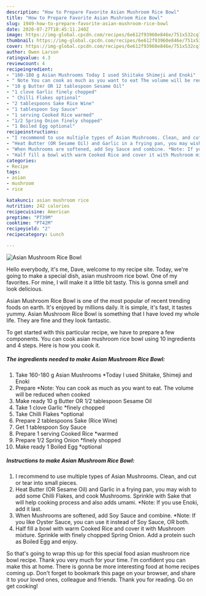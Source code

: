 ```yaml
---
description: "How to Prepare Favorite Asian Mushroom Rice Bowl"
title: "How to Prepare Favorite Asian Mushroom Rice Bowl"
slug: 1949-how-to-prepare-favorite-asian-mushroom-rice-bowl
date: 2020-07-27T18:45:11.240Z
image: https://img-global.cpcdn.com/recipes/6e612f93960e846e/751x532cq70/asian-mushroom-rice-bowl-recipe-main-photo.jpg
thumbnail: https://img-global.cpcdn.com/recipes/6e612f93960e846e/751x532cq70/asian-mushroom-rice-bowl-recipe-main-photo.jpg
cover: https://img-global.cpcdn.com/recipes/6e612f93960e846e/751x532cq70/asian-mushroom-rice-bowl-recipe-main-photo.jpg
author: Owen Larson
ratingvalue: 4.3
reviewcount: 4
recipeingredient:
- "160-180 g Asian Mushrooms Today I used Shiitake Shimeji and Enoki"
- " Note You can cook as much as you want to eat The volume will be reduced when cooked"
- "10 g Butter OR 12 tablespoon Sesame Oil"
- "1 clove Garlic finely chopped"
- " Chilli Flakes optional"
- "2 tablespoons Sake Rice Wine"
- "1 tablespoon Soy Sauce"
- "1 serving Cooked Rice warmed"
- "1/2 Spring Onion finely shopped"
- "1 Boiled Egg optional"
recipeinstructions:
- "I recommend to use multiple types of Asian Mushrooms. Clean, and cut or tear into small pieces."
- "Heat Butter (OR Sesame Oil) and Garlic in a frying pan, you may wish to add some Chilli Flakes, and cook Mushrooms. Sprinkle with Sake that will help cooking process and also adds umami. *Note: If you use Enoki, add it last."
- "When Mushrooms are softened, add Soy Sauce and combine. *Note: If you like Oyster Sauce, you can use it instead of Soy Sauce, OR both."
- "Half fill a bowl with warm Cooked Rice and cover it with Mushroom mixture. Sprinkle with finely chopped Spring Onion. Add a protein such as Boiled Egg and enjoy."
categories:
- Recipe
tags:
- asian
- mushroom
- rice

katakunci: asian mushroom rice 
nutrition: 242 calories
recipecuisine: American
preptime: "PT39M"
cooktime: "PT42M"
recipeyield: "2"
recipecategory: Lunch

---
```



![Asian Mushroom Rice Bowl](https://img-global.cpcdn.com/recipes/6e612f93960e846e/751x532cq70/asian-mushroom-rice-bowl-recipe-main-photo.jpg)

Hello everybody, it's me, Dave, welcome to my recipe site. Today, we're going to make a special dish, asian mushroom rice bowl. One of my favorites. For mine, I will make it a little bit tasty. This is gonna smell and look delicious.



Asian Mushroom Rice Bowl is one of the most popular of recent trending foods on earth. It's enjoyed by millions daily. It is simple, it's fast, it tastes yummy. Asian Mushroom Rice Bowl is something that I have loved my whole life. They are fine and they look fantastic.


To get started with this particular recipe, we have to prepare a few components. You can cook asian mushroom rice bowl using 10 ingredients and 4 steps. Here is how you cook it.

<!--inarticleads1-->

##### The ingredients needed to make Asian Mushroom Rice Bowl:

1. Take 160-180 g Asian Mushrooms *Today I used Shiitake, Shimeji and Enoki
1. Prepare  *Note: You can cook as much as you want to eat. The volume will be reduced when cooked
1. Make ready 10 g Butter OR 1/2 tablespoon Sesame Oil
1. Take 1 clove Garlic *finely chopped
1. Take  Chilli Flakes *optional
1. Prepare 2 tablespoons Sake (Rice Wine)
1. Get 1 tablespoon Soy Sauce
1. Prepare 1 serving Cooked Rice *warmed
1. Prepare 1/2 Spring Onion *finely shopped
1. Make ready 1 Boiled Egg *optional




<!--inarticleads2-->

##### Instructions to make Asian Mushroom Rice Bowl:

1. I recommend to use multiple types of Asian Mushrooms. Clean, and cut or tear into small pieces.
1. Heat Butter (OR Sesame Oil) and Garlic in a frying pan, you may wish to add some Chilli Flakes, and cook Mushrooms. Sprinkle with Sake that will help cooking process and also adds umami. *Note: If you use Enoki, add it last.
1. When Mushrooms are softened, add Soy Sauce and combine. *Note: If you like Oyster Sauce, you can use it instead of Soy Sauce, OR both.
1. Half fill a bowl with warm Cooked Rice and cover it with Mushroom mixture. Sprinkle with finely chopped Spring Onion. Add a protein such as Boiled Egg and enjoy.




So that's going to wrap this up for this special food asian mushroom rice bowl recipe. Thank you very much for your time. I'm confident you can make this at home. There is gonna be more interesting food at home recipes coming up. Don't forget to bookmark this page on your browser, and share it to your loved ones, colleague and friends. Thank you for reading. Go on get cooking!
